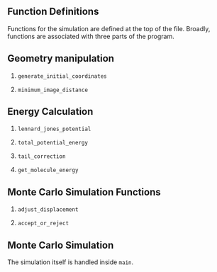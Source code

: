 ## Function Definitions
Functions for the simulation are defined at the top of the file. Broadly, functions are associated with three parts of the program.

## Geometry manipulation
1. `generate_initial_coordinates`

1. `minimum_image_distance`

## Energy Calculation

1. `lennard_jones_potential`

1. `total_potential_energy`

1. `tail_correction`

1. `get_molecule_energy`

## Monte Carlo Simulation Functions

1. `adjust_displacement`

2. `accept_or_reject`

## Monte Carlo Simulation

The simulation itself is handled inside `main`.

